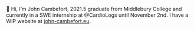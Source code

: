 👋 Hi, I’m John Cambefort, 2021.5 graduate from Middlebury College and currently in a SWE internship at @CardioLogs until November 2nd.
I have a WIP website at [john-cambefort.eu](https://john-cambefort.eu).
